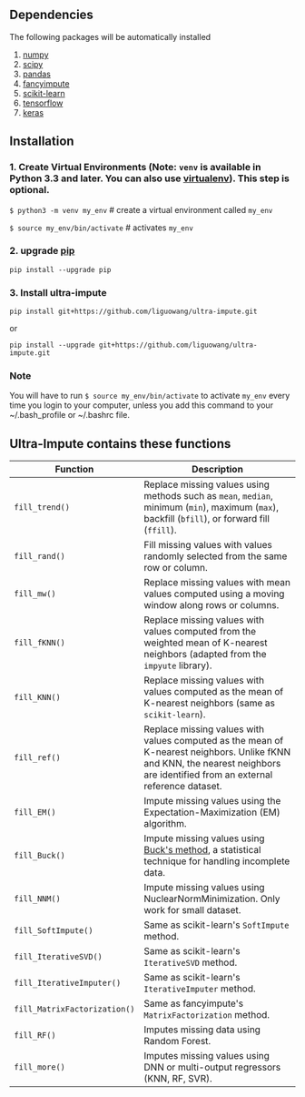 ## Dependencies
The following packages will be automatically installed

1. [numpy](https://numpy.org/)
2. [scipy](https://scipy.org/)
3. [pandas](https://pandas.pydata.org/)
4. [fancyimpute](https://github.com/iskandr)
5. [scikit-learn](https://scikit-learn.org/stable/)
6. [tensorflow](https://www.tensorflow.org/)
7. [keras](https://keras.io/)

## Installation

### 1. Create Virtual Environments (Note: `venv` is available in Python 3.3 and later. You can also use [virtualenv](https://packaging.python.org/en/latest/key_projects/#virtualenv)). This step is optional.

 `$ python3 -m venv my_env` # create a virtual environment called `my_env`

 `$ source my_env/bin/activate` # activates `my_env`

### 2. upgrade [pip](https://pip.pypa.io/en/stable/)

`pip install --upgrade pip`

### 3. Install ultra-impute

`pip install git+https://github.com/liguowang/ultra-impute.git`

or

`pip install --upgrade git+https://github.com/liguowang/ultra-impute.git`


### Note

You will have to run `$ source my_env/bin/activate` to activate `my_env` every time you login
to your computer, unless you add this command to your ~/.bash_profile or ~/.bashrc file.

## Ultra-Impute contains these functions
| Function      | Description |
| --------------| ------- |
| `fill_trend()`|  Replace missing values using methods such as `mean`, `median`, minimum (`min`), maximum (`max`), backfill (`bfill`), or forward fill (`ffill`). |
| `fill_rand()` | Fill missing values with values randomly selected from the same row or column. |
| `fill_mw()`   | Replace missing values with mean values computed using a moving window along rows or columns. |
| `fill_fKNN()` | Replace missing values with values computed from the weighted mean of K-nearest neighbors (adapted from the `impyute` library). |
| `fill_KNN()` | Replace missing values with values computed as the mean of K-nearest neighbors (same as `scikit-learn`). |
| `fill_ref()` | Replace missing values with values computed as the mean of K-nearest neighbors. Unlike fKNN and KNN, the nearest neighbors are identified from an external reference dataset. |
| `fill_EM()` | Impute missing values using the Expectation-Maximization (EM) algorithm. |
| `fill_Buck()` | Impute missing values using [Buck's method](https://www.jstor.org/stable/2984099), a statistical technique for handling incomplete data.|
| `fill_NNM()`| Impute missing values using NuclearNormMinimization. Only work for small dataset. |
| `fill_SoftImpute()`| Same as scikit-learn's `SoftImpute` method. |
| `fill_IterativeSVD()`| Same as scikit-learn's `IterativeSVD` method. |
| `fill_IterativeImputer()`| Same as scikit-learn's `IterativeImputer` method. |
| `fill_MatrixFactorization()`| Same as fancyimpute's `MatrixFactorization` method. |
| `fill_RF()`| Imputes missing data using Random Forest. |
| `fill_more()`| Imputes missing values using DNN or multi-output regressors (KNN, RF, SVR). |
